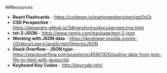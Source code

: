 ##Resources
* **React Flashcards** - https://codepen.io/mattgreenberg/pen/ggOpOr
* **CSS Perspective** - https://desandro.github.io/3dtransforms/docs/perspective.html
* **txt-2-JSON** - https://www.npmjs.com/package/text-2-json
* **Working with JSON data** - https://developer.mozilla.org/en-US/docs/Learn/JavaScript/Objects/JSON
* **Stack Overflow - JSON typo** - https://stackoverflow.com/questions/45901320/pulling-data-from-json-file-to-html-with-javascript
* **Keyboard Key Codes** - http://keycode.info/
